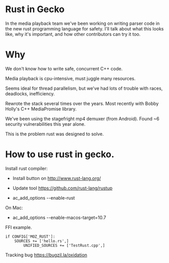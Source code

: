 # Rust in Gecko

In the media playback team we've been working on writing parser code in the new
rust programming language for safety. I'll talk about what this looks like, why
it's important, and how other contributors can try it too.

# Why

We don't know how to write safe, concurrent C++ code.

Media playback is cpu-intensive, must juggle many resources.

Seems ideal for thread parallelism, but we've had lots of
trouble with races, deadlocks, inefficiency.

Rewrote the stack several times over the years. Most recently
with Bobby Holly's C++ MediaPromise library.

We've been using the stagefright mp4 demuxer (from Android).
Found ~6 security vulnerabilities this year alone.

This is the problem rust was designed to solve.

# How to use rust in gecko.

Install rust compiler:

- Install button on http://www.rust-lang.org/
- Update tool https://github.com/rust-lang/rustup

- ac_add_options --enable-rust

On Mac:

- ac_add_options --enable-macos-target=10.7

FFI example.

```
if CONFIG['MOZ_RUST']:
    SOURCES += ['hello.rs',]
        UNIFIED_SOURCES += ['TestRust.cpp',]
```

Tracking bug https://bugzil.la/oxidation
